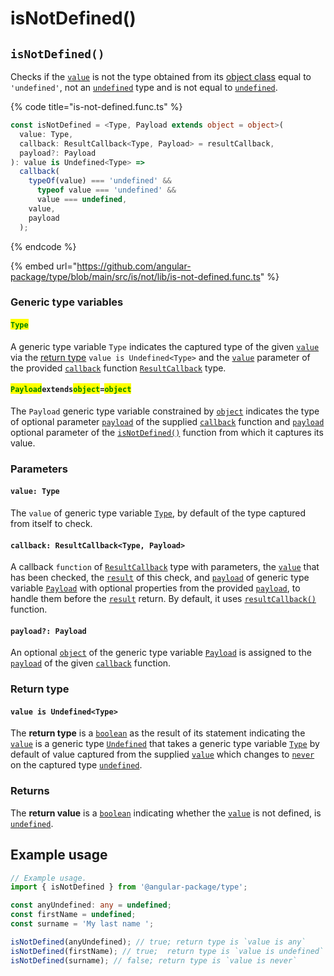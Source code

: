 # isNotDefined()

## `isNotDefined()`

Checks if the [`value`](isnotdefined.md#value-type) is not the type obtained from its [object class](https://developer.mozilla.org/en-US/docs/Web/JavaScript/Reference/Global\_Objects/Object/toString#using\_tostring\_to\_detect\_object\_class) equal to `'undefined'`, not an [`undefined`](https://developer.mozilla.org/en-US/docs/Web/JavaScript/Reference/Global\_Objects/undefined) type and is not equal to [`undefined`](https://developer.mozilla.org/en-US/docs/Web/JavaScript/Reference/Global\_Objects/undefined).

{% code title="is-not-defined.func.ts" %}
```typescript
const isNotDefined = <Type, Payload extends object = object>(
  value: Type,
  callback: ResultCallback<Type, Payload> = resultCallback,
  payload?: Payload
): value is Undefined<Type> =>
  callback(
    typeOf(value) === 'undefined' &&
      typeof value === 'undefined' &&
      value === undefined,
    value,
    payload
  );
```
{% endcode %}

{% embed url="https://github.com/angular-package/type/blob/main/src/is/not/lib/is-not-defined.func.ts" %}

### Generic type variables

#### <mark style="color:green;">**`Type`**</mark>

A generic type variable `Type` indicates the captured type of the given [`value`](isnotdefined.md#value-type) via the [return type](isnotdefined.md#return-type) `value is Undefined<Type>` and the [`value`](../types/resultcallback.md#value-value) parameter of the provided [`callback`](isnotdefined.md#callback-resultcallback-less-than-array-less-than-type-greater-than-payload-greater-than) function [`ResultCallback`](../types/resultcallback.md) type.

#### <mark style="color:green;">**`Payload`**</mark>**`extends`**<mark style="color:green;">**`object`**</mark>**`=`**<mark style="color:green;">**`object`**</mark>

The `Payload` generic type variable constrained by [`object`](https://www.typescriptlang.org/docs/handbook/basic-types.html#object) indicates the type of optional parameter [`payload`](../types/resultcallback.md#payload-payload) of the supplied [`callback`](isnotdefined.md#callback-resultcallback-less-than-type-payload-greater-than) function and [`payload`](isnotdefined.md#payload-payload) optional parameter of the [`isNotDefined()`](isnotdefined.md#isnotboolean) function from which it captures its value.

### Parameters

#### `value: Type`

The `value` of generic type variable [`Type`](isnotdefined.md#type), by default of the type captured from itself to check.

#### `callback: ResultCallback<Type, Payload>`

A callback `function` of [`ResultCallback`](../types/resultcallback.md) type with parameters, the [`value`](isnotdefined.md#value-type) that has been checked, the [`result`](../types/resultcallback.md#result-boolean) of this check, and [`payload`](../types/resultcallback.md#payload-payload) of generic type variable [`Payload`](isnotdefined.md#payloadextendsobject-object) with optional properties from the provided [`payload`](isnotdefined.md#payload-payload), to handle them before the [`result`](../types/resultcallback.md#result-boolean) return. By default, it uses [`resultCallback()`](../helper/resultcallback.md) function.

#### `payload?: Payload`

An optional [`object`](https://developer.mozilla.org/en-US/docs/Web/JavaScript/Reference/Global\_Objects/Object) of the generic type variable [`Payload`](isnotdefined.md#payloadextendsobject-object) is assigned to the [`payload`](../types/resultcallback.md#payload-payload) of the given [`callback`](isnotdefined.md#callback-resultcallback-less-than-type-payload-greater-than) function.

### Return type

#### `value is Undefined<Type>`

The **return type** is a [`boolean`](https://www.typescriptlang.org/docs/handbook/basic-types.html#boolean) as the result of its statement indicating the [`value`](isnotdefined.md#value-type) is a generic type [`Undefined`](https://www.typescriptlang.org/docs/handbook/basic-types.html#null-and-undefined) that takes a generic type variable [`Type`](isnotdefined.md#type) by default of value captured from the supplied [`value`](isnotdefined.md#value-type) which changes to [`never`](https://www.typescriptlang.org/docs/handbook/basic-types.html#never) on the captured type [`undefined`](https://www.typescriptlang.org/docs/handbook/basic-types.html#null-and-undefined).

### Returns

The **return value** is a [`boolean`](https://developer.mozilla.org/en-US/docs/Web/JavaScript/Reference/Global\_Objects/Boolean) indicating whether the [`value`](isnotdefined.md#value-type) is not defined, is [`undefined`](https://developer.mozilla.org/en-US/docs/Glossary/undefined).

## Example usage

```typescript
// Example usage.
import { isNotDefined } from '@angular-package/type';

const anyUndefined: any = undefined;
const firstName = undefined;
const surname = 'My last name ';

isNotDefined(anyUndefined); // true; return type is `value is any`
isNotDefined(firstName); // true;  return type is `value is undefined`
isNotDefined(surname); // false; return type is `value is never`
```
